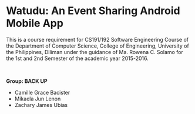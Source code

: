 Watudu: An Event Sharing Android Mobile App
================================

This is a course requirement for CS191/192 Software Engineering Course of the Department of Computer Science, College of Engineering, University of the Philippines, Diliman under the guidance of Ma. Rowena C. Solamo for the 1st and 2nd Semester of the academic year 2015-2016.

<br>

**Group: BACK UP**

- Camille Grace Bacister
- Mikaela Jun Lenon
- Zachary James Ubias
